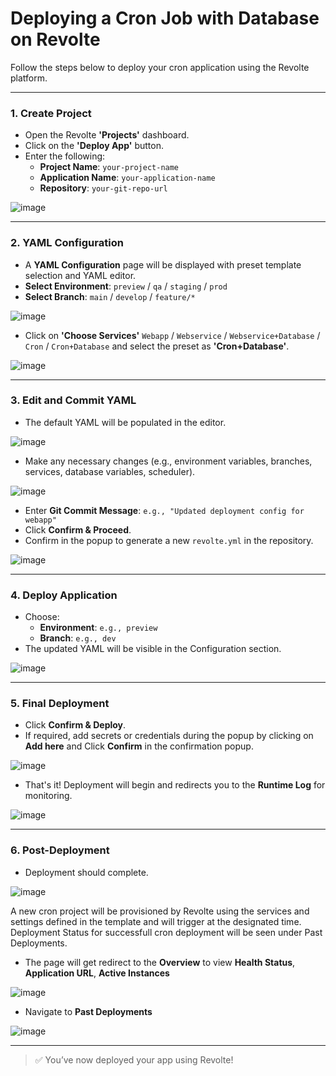# Deploying a Cron Job with Database on Revolte

Follow the steps below to deploy your cron application using the Revolte platform.

---

### 1. Create Project
- Open the Revolte **'Projects'** dashboard.
- Click on the **'Deploy App'** button.
- Enter the following:
  - **Project Name**: `your-project-name`
  - **Application Name**: `your-application-name`
  - **Repository**: `your-git-repo-url`

![image](https://github.com/user-attachments/assets/8eccd821-bb25-432c-a229-f484a7472674)


---

### 2. YAML Configuration
- A **YAML Configuration** page will be displayed with preset template selection and YAML editor.
- **Select Environment**: `preview` / `qa` / `staging` / `prod`
- **Select Branch**: `main` / `develop` / `feature/*`

![image](https://github.com/user-attachments/assets/24b32110-b888-4ddc-8c9e-c4712feeb233)


- Click on **'Choose Services'**  `Webapp` / `Webservice` / `Webservice+Database` / `Cron` / `Cron+Database` and select the preset as **'Cron+Database'**.

![image](https://github.com/user-attachments/assets/f0a8325c-d4db-4f85-8db2-7ed12411fac1)


---

### 3. Edit and Commit YAML
- The default YAML will be populated in the editor.

![image](https://github.com/user-attachments/assets/6618e65f-6565-487a-a09f-de50d1c0fbb2)


- Make any necessary changes (e.g., environment variables, branches, services, database variables, scheduler).

![image](https://github.com/user-attachments/assets/29b94e33-b553-42ea-a923-1ddc02b558b5)


- Enter **Git Commit Message**: `e.g., "Updated deployment config for webapp"`
- Click **Confirm & Proceed**.
- Confirm in the popup to generate a new `revolte.yml` in the repository.

![image](https://github.com/user-attachments/assets/0161d9a1-33ac-4dab-a299-cb354a56b6d8)


---

### 4. Deploy Application
- Choose:
  - **Environment**: `e.g., preview`
  - **Branch**: `e.g., dev`
- The updated YAML will be visible in the Configuration section.

![image](https://github.com/user-attachments/assets/307a53f3-cb06-4050-be12-40e5c5cc1093)


---

### 5. Final Deployment
- Click **Confirm & Deploy**.
- If required, add secrets or credentials during the popup by clicking on **Add here** and Click **Confirm** in the confirmation popup.

![image](https://github.com/user-attachments/assets/0ee33f0a-b0a9-4cd1-b21c-0ba81a493a7f)

- That's it! Deployment will begin and redirects you to the **Runtime Log** for monitoring.

![image](https://github.com/user-attachments/assets/01a7ed74-6796-411e-a28c-5175d26b4db3)


---

### 6. Post-Deployment
- Deployment should complete.

![image](https://github.com/user-attachments/assets/fbd79151-14ee-41e5-93ff-c6c9c7777b4e)

A new cron project will be provisioned by Revolte using the services and settings defined in the template and will trigger at the designated time. Deployment Status for successfull cron deployment will be seen under Past Deployments. 

- The page will get redirect to the **Overview** to view **Health Status**, **Application URL**, **Active Instances**

![image](https://github.com/user-attachments/assets/174b1b1b-ff7c-4f44-b9a8-bdcb995c107c)

- Navigate to **Past Deployments**

![image](https://github.com/user-attachments/assets/cc778c7b-37b0-4ea1-bdd1-04bc13aa511a)

---

> ✅ You’ve now deployed your app using Revolte!

